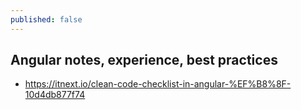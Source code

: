 ```yaml
---
published: false
---
```

## Angular notes, experience, best practices
- https://itnext.io/clean-code-checklist-in-angular-%EF%B8%8F-10d4db877f74

